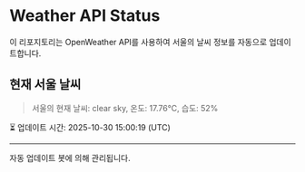 
# Weather API Status

이 리포지토리는 OpenWeather API를 사용하여 서울의 날씨 정보를 자동으로 업데이트합니다.

## 현재 서울 날씨
> 서울의 현재 날씨: clear sky, 온도: 17.76°C, 습도: 52%

⏳ 업데이트 시간: 2025-10-30 15:00:19 (UTC)

---
자동 업데이트 봇에 의해 관리됩니다.
